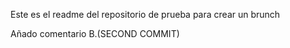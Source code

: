 Este es el readme del repositorio de prueba para crear un brunch

Añado comentario B.(SECOND COMMIT)
